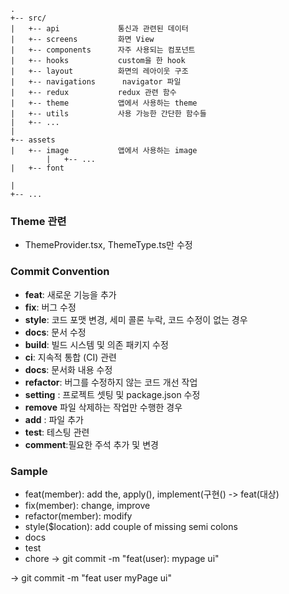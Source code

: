 ```
.
+-- src/
|   +-- api             통신과 관련된 데이터
|   +-- screens         화면 View
|   +-- components      자주 사용되는 컴포넌트
|   +-- hooks           custom을 한 hook
|   +-- layout          화면의 레아이웃 구조 
|   +-- navigations      navigator 파일
|   +-- redux           redux 관련 함수
|   +-- theme           앱에서 사용하는 theme
|   +-- utils           사용 가능한 간단한 함수들
|   +-- ...
|
+-- assets
|   +-- image           앱에서 사용하는 image
        |   +-- ...
|   +-- font

|
+-- ...
```

### Theme 관련
- ThemeProvider.tsx, ThemeType.ts만 수정

### Commit Convention
- **feat**: 새로운 기능을 추가
- **fix**: 버그 수정
- **style**: 코드 포맷 변경, 세미 콜론 누락, 코드 수정이 없는 경우
- **docs**: 문서 수정
- **build**: 빌드 시스템 및 의존 패키지 수정
- **ci**: 지속적 통합 (CI) 관련
- **docs**: 문서화 내용 수정
- **refactor**: 버그를 수정하지 않는 코드 개선 작업
- **setting** : 프로젝트 셋팅 및 package.json 수정
- **remove** 파일 삭제하는 작업만 수행한 경우
- **add** : 파일 추가
- **test**: 테스팅 관련
- **comment**:필요한 주석 추가 및 변경


### Sample
- feat(member): add the, apply(), implement(구현()  -> feat(대상)
- fix(member): change, improve
- refactor(member): modify
- style($location): add couple of missing semi colons
- docs
- test
- chore
-> git commit -m "feat(user): mypage ui"


-> git commit -m "feat user myPage ui"
